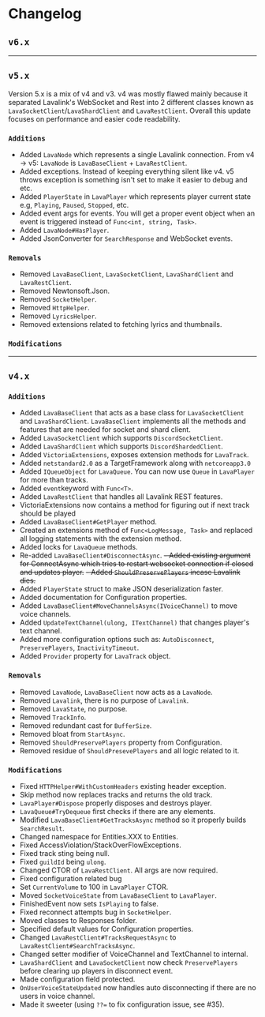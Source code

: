 # Changelog

## `v6.x`

---

## `v5.x`
Version 5.x is a mix of v4 and v3. v4 was mostly flawed mainly because it separated Lavalink's WebSocket and Rest into 2 different classes known as `LavaSocketClient`/`LavaShardClient` and `LavaRestClient`. Overall this update focuses on performance and easier code readability.

### `Additions`
- Added `LavaNode` which represents a single Lavalink connection. From v4 -> v5: `LavaNode` is `LavaBaseClient` + `LavaRestClient`.
- Added exceptions. Instead of keeping everything silent like v4. v5 throws exception is something isn't set to make it easier to debug and etc.
- Added `PlayerState` in `LavaPlayer` which represents player current state e.g, `Playing`, `Paused`, `Stopped`, etc.
- Added event args for events. You will get a proper event object when an event is triggered instead of `Func<int, string, Task>`.
- Added `LavaNode#HasPlayer`.
- Added JsonConverter for `SearchResponse` and WebSocket events.

### `Removals`
- Removed `LavaBaseClient`, `LavaSocketClient`, `LavaShardClient` and `LavaRestClient`.
- Removed Newtonsoft.Json.
- Removed `SocketHelper`.
- Removed `HttpHelper`.
- Removed `LyricsHelper`.
- Removed extensions related to fetching lyrics and thumbnails.

### `Modifications`

---

## `v4.x`

### `Additions`
- Added `LavaBaseClient` that acts as a base class for `LavaSocketClient` and `LavaShardClient`. `LavaBaseClient` implements all the methods and features that are needed for socket and shard client.
- Added `LavaSocketClient` which supports `DiscordSocketClient`.
- Added `LavaShardClient` which supports `DiscordShardedClient`.
- Added `VictoriaExtensions`, exposes extension methods for `LavaTrack`.
- Added `netstandard2.0` as a TargetFramework along with `netcoreapp3.0`
- Added `IQueueObject` for `LavaQueue`. You can now use `Queue` in `LavaPlayer` for more than tracks.
- Added `event`keyword with `Func<T>`.
- Added `LavaRestClient` that handles all Lavalink REST features.
- VictoriaExtensions now contains a method for figuring out if next track should be played
- Added `LavaBaseClient#GetPlayer` method.
- Created an extensions method of `Func<LogMessage, Task>` and replaced all logging statements with the extension method.
- Added locks for `LavaQueue` methods.
- Re-added `LavaBaseClient#DisconnectAsync`.
~~- Added existing argument for ConnectAsync which tries to restart websocket connection if closed and updates player.~~
~~- Added `ShouldPreservePlayers` incase Lavalink dies.~~
- Added `PlayerState` struct to make JSON deserialization faster.
- Added documentation for Configuration properties.
- Added `LavaBaseClient#MoveChannelsAsync(IVoiceChannel)` to move voice channels.
- Added `UpdateTextChannel(ulong, ITextChannel)` that changes player's text channel.
- Added more configuration options such as: `AutoDisconnect`, `PreservePlayers`, `InactivityTimeout`.
- Added `Provider` property for `LavaTrack` object.

### `Removals`
- Removed `LavaNode`, `LavaBaseClient` now acts as a `LavaNode`.
- Removed `Lavalink`, there is no purpose of `Lavalink`.
- Removed `LavaState`, no purpose.
- Removed `TrackInfo`.
- Removed redundant cast for `BufferSize`.
- Removed bloat from `StartAsync`.
- Removed `ShouldPreservePlayers` property from Configuration.
- Removed residue of `ShouldPresevePlayers` and all logic related to it.

### `Modifications`
- Fixed `HTTPHelper#WithCustomHeaders` existing header exception.
- Skip method now replaces tracks and returns the old track.
- `LavaPlayer#Dispose` properly disposes and destroys player.
- `LavaQueue#TryDequeue` first checks if there are any elements.
- Modified `LavaBaseClient#GetTracksAsync` method so it properly builds `SearchResult`.
- Changed namespace for Entities.XXX to Entities.
- Fixed AccessViolation/StackOverFlowExceptions.
- Fixed track sting being null.
- Fixed `guildId` being `ulong`.
- Changed CTOR of `LavaRestClient`. All args are now required.
- Fixed configuration related bug
- Set `CurrentVolume` to 100 in `LavaPlayer` CTOR.
- Moved `SocketVoiceState` from `LavaBaseClient` to `LavaPlayer`.
- FinishedEvent now sets `IsPlaying` to false.
- Fixed reconnect attempts bug in `SocketHelper`.
- Moved classes to Responses folder.
- Specified default values for Configuration properties.
- Changed `LavaRestClient#TracksRequestAsync` to `LavaRestClient#SearchTracksAsync`.
- Changed setter modifier of VoiceChannel and TextChannel to internal.
- `LavaShardClient` and `LavaSocketClient` now check `PreservePlayers` before clearing up players in disconnect event.
- Made configuration field protected.
- `OnUserVoiceStateUpdated` now handles auto disconnecting if there are no users in voice channel.
- Made it sweeter (using `??=` to fix configuration issue, see #35).